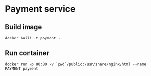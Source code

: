 # Payment service

## Build image
`docker build -t payment .`

## Run container
``docker run -p 80:80 -v `pwd`/public:/usr/share/nginx/html --name PAYMENT payment``